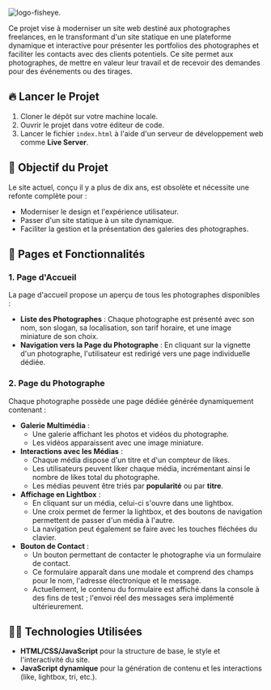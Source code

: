 ![logo-fisheye](assets/images/logo.png "Titre de l'image").

Ce projet vise à moderniser un site web destiné aux photographes freelances, en le transformant d'un site statique en une plateforme dynamique et interactive pour présenter les portfolios des photographes et faciliter les contacts avec des clients potentiels. Ce site permet aux photographes, de mettre en valeur leur travail et de recevoir des demandes pour des événements ou des tirages.

## 🔥 Lancer le Projet

1. Cloner le dépôt sur votre machine locale.
2. Ouvrir le projet dans votre éditeur de code.
3. Lancer le fichier `index.html` à l'aide d'un serveur de développement web comme **Live Server**.

## 🎯 Objectif du Projet

Le site actuel, conçu il y a plus de dix ans, est obsolète et nécessite une refonte complète pour :
- Moderniser le design et l'expérience utilisateur.
- Passer d'un site statique à un site dynamique.
- Faciliter la gestion et la présentation des galeries des photographes.


## 📕 Pages et Fonctionnalités

### 1. Page d'Accueil
La page d'accueil propose un aperçu de tous les photographes disponibles :
- **Liste des Photographes** : Chaque photographe est présenté avec son nom, son slogan, sa localisation, son tarif horaire, et une image miniature de son choix.
- **Navigation vers la Page du Photographe** : En cliquant sur la vignette d'un photographe, l'utilisateur est redirigé vers une page individuelle dédiée.

### 2. Page du Photographe
Chaque photographe possède une page dédiée générée dynamiquement contenant :
- **Galerie Multimédia** :
    - Une galerie affichant les photos et vidéos du photographe.
    - Les vidéos apparaissent avec une image miniature.
- **Interactions avec les Médias** :
    - Chaque média dispose d'un titre et d'un compteur de likes.
    - Les utilisateurs peuvent liker chaque média, incrémentant ainsi le nombre de likes total du photographe.
    - Les médias peuvent être triés par **popularité** ou par **titre**.
- **Affichage en Lightbox** :
    - En cliquant sur un média, celui-ci s'ouvre dans une lightbox.
    - Une croix permet de fermer la lightbox, et des boutons de navigation permettent de passer d'un média à l'autre.
    - La navigation peut également se faire avec les touches fléchées du clavier.
- **Bouton de Contact** :
    - Un bouton permettant de contacter le photographe via un formulaire de contact.
    - Ce formulaire apparaît dans une modale et comprend des champs pour le nom, l'adresse électronique et le message.
    - Actuellement, le contenu du formulaire est affiché dans la console à des fins de test ; l'envoi réel des messages sera implémenté ultérieurement.

## 👩‍💻 Technologies Utilisées

- **HTML/CSS/JavaScript** pour la structure de base, le style et l'interactivité du site.
- **JavaScript dynamique** pour la génération de contenu et les interactions (like, lightbox, tri, etc.).
